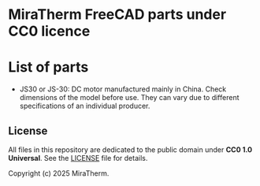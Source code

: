 # MiraTherm FreeCAD parts under CC0 licence

# List of parts

- JS30 or JS-30: DC motor manufactured mainly in China. Check dimensions of the model before use. They can vary due to different specifications of an individual producer.

## License

All files in this repository are dedicated to the public domain under **CC0 1.0 Universal**. See the [LICENSE](LICENSE) file for details.

Copyright (c) 2025 MiraTherm.

